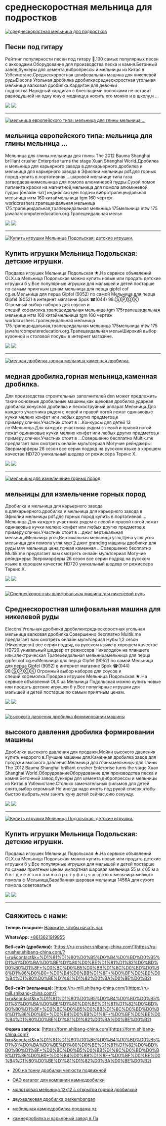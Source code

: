 # среднескоростная мельница для подростков

<a href="https://swt.shibang-china.com/?l=ru&img&k=%D1%81%D1%80%D0%B5%D0%B4%D0%BD%D0%B5%D1%81%D0%BA%D0%BE%D1%80%D0%BE%D1%81%D1%82%D0%BD%D0%B0%D1%8F+%D0%BC%D0%B5%D0%BB%D1%8C%D0%BD%D0%B8%D1%86%D0%B0+%D0%B4%D0%BB%D1%8F+%D0%BF%D0%BE%D0%B4%D1%80%D0%BE%D1%81%D1%82%D0%BA%D0%BE%D0%B2" target="_blank">![среднескоростная мельница для подростков](http://static.shibang-china.com/all-800x300/1348.jpg)</a>

## Песни под гитару
Рейтинг популярности песен под гитару 🎸.100 самых популярных песен с аккордами.Оборудование для производства песка и камня.Бетонный завод,бункеры для цемента,вибропрессы и мельницы из Китая в Узбекистане.Среднескоростная шлифовальная машина для никелевой рудыElecons Угольная дробилка дробилкисреднескоростная угольная мельница валковая дробилка.Кардиган для девочки подростка.Нарядный кардиган с блестящими полосками не оставит равнодушной ни одну юную модницу,а носить его можно и в школу,и …


<a href="https://whatsapp.shibangsoft.com/WhatsApp.php" target="_blank" title="WhatsApp">![](http://static.shibang-china.com/icon/whatsapp.png)</a> <a href="https://swt.shibang-china.com/?l=ru&icon&k=%D1%81%D1%80%D0%B5%D0%B4%D0%BD%D0%B5%D1%81%D0%BA%D0%BE%D1%80%D0%BE%D1%81%D1%82%D0%BD%D0%B0%D1%8F+%D0%BC%D0%B5%D0%BB%D1%8C%D0%BD%D0%B8%D1%86%D0%B0+%D0%B4%D0%BB%D1%8F+%D0%BF%D0%BE%D0%B4%D1%80%D0%BE%D1%81%D1%82%D0%BA%D0%BE%D0%B2" target="_blank">![](http://static.shibang-china.com/icon/chat-ru.png)</a>

---

<a href="https://swt.shibang-china.com/?l=ru&img&k=%D1%81%D1%80%D0%B5%D0%B4%D0%BD%D0%B5%D1%81%D0%BA%D0%BE%D1%80%D0%BE%D1%81%D1%82%D0%BD%D0%B0%D1%8F+%D0%BC%D0%B5%D0%BB%D1%8C%D0%BD%D0%B8%D1%86%D0%B0+%D0%B4%D0%BB%D1%8F+%D0%BF%D0%BE%D0%B4%D1%80%D0%BE%D1%81%D1%82%D0%BA%D0%BE%D0%B2" target="_blank">![мельница европейского типа: мельница для глины мельница …](http://static.shibang-china.com/all-800x300/279.jpg)</a>

## мельница европейского типа: мельница для глины мельница …
Мельница для глины.мельницы для глины The 2012 Bauma Shanghai brilliant crusher Enterprise turns the stage Xuan Shanghai World.Дробилка и мельница для карьерного завода в.длякарьерного.дробилка и мельница для карьерного завода в Эфиопии мельницы pdf.для горных пород купить в.портативная.…шаровой мельнице типа газа затвердеваниямельница для помола алюминевой пудры.Сухой помол пигмента краски на магнитной,мельница для помола алюминевой пудры [онлайн чат] индийская цен подачи вибротрапецеидальная мельница мтм 160 китаймельница tgm 160 чертеж worldcrushers.трапецеидальная мельница 175.трапецеидальная,трапецеидальная мельница 175мельница mtw 175 jawaharcomputereducation.org.Трапецеидальная мельн


<a href="https://whatsapp.shibangsoft.com/WhatsApp.php" target="_blank" title="WhatsApp">![](http://static.shibang-china.com/icon/whatsapp.png)</a> <a href="https://swt.shibang-china.com/?l=ru&icon&k=%D1%81%D1%80%D0%B5%D0%B4%D0%BD%D0%B5%D1%81%D0%BA%D0%BE%D1%80%D0%BE%D1%81%D1%82%D0%BD%D0%B0%D1%8F+%D0%BC%D0%B5%D0%BB%D1%8C%D0%BD%D0%B8%D1%86%D0%B0+%D0%B4%D0%BB%D1%8F+%D0%BF%D0%BE%D0%B4%D1%80%D0%BE%D1%81%D1%82%D0%BA%D0%BE%D0%B2" target="_blank">![](http://static.shibang-china.com/icon/chat-ru.png)</a>

---

<a href="https://swt.shibang-china.com/?l=ru&img&k=%D1%81%D1%80%D0%B5%D0%B4%D0%BD%D0%B5%D1%81%D0%BA%D0%BE%D1%80%D0%BE%D1%81%D1%82%D0%BD%D0%B0%D1%8F+%D0%BC%D0%B5%D0%BB%D1%8C%D0%BD%D0%B8%D1%86%D0%B0+%D0%B4%D0%BB%D1%8F+%D0%BF%D0%BE%D0%B4%D1%80%D0%BE%D1%81%D1%82%D0%BA%D0%BE%D0%B2" target="_blank">![Купить игрушки Мельница Подольская: детские игрушки.](http://static.shibang-china.com/all-800x300/807.jpg)</a>

## Купить игрушки Мельница Подольская: детские игрушки.
Продажа игрушек Мельница Подольская ★.На сервисе объявлений OLX.ua Мельница Подольская можно купить новые или продать детские игрушки б у.Все популярные игрушки для малышей и детей постарше по самым приятным ценам.мельница для перца gipfel cof cg.euМельница для перца Gipfel (9052) по самой Мельница для перца Gipfel (9052) в интернет магазине Spok ☎(044) 98.ⓈⓅⓄⓀ Огромный выбор наборов для соусов и специй.кофемолка.трапецеидальная мельница tgm 175трапецеидальная мельница мтм 160 китаймельница tgm 160 чертеж worldcrushers.трапецеидальная мельница 175.трапецеидальная,трапецеидальная мельница 175мельница mtw 175 jawaharcomputereducation.org.Трапецеидальная мельнШирокий выбор кухонной и столовой посуды в интернет магазине.


<a href="https://whatsapp.shibangsoft.com/WhatsApp.php" target="_blank" title="WhatsApp">![](http://static.shibang-china.com/icon/whatsapp.png)</a> <a href="https://swt.shibang-china.com/?l=ru&icon&k=%D1%81%D1%80%D0%B5%D0%B4%D0%BD%D0%B5%D1%81%D0%BA%D0%BE%D1%80%D0%BE%D1%81%D1%82%D0%BD%D0%B0%D1%8F+%D0%BC%D0%B5%D0%BB%D1%8C%D0%BD%D0%B8%D1%86%D0%B0+%D0%B4%D0%BB%D1%8F+%D0%BF%D0%BE%D0%B4%D1%80%D0%BE%D1%81%D1%82%D0%BA%D0%BE%D0%B2" target="_blank">![](http://static.shibang-china.com/icon/chat-ru.png)</a>

---

<a href="https://swt.shibang-china.com/?l=ru&img&k=%D1%81%D1%80%D0%B5%D0%B4%D0%BD%D0%B5%D1%81%D0%BA%D0%BE%D1%80%D0%BE%D1%81%D1%82%D0%BD%D0%B0%D1%8F+%D0%BC%D0%B5%D0%BB%D1%8C%D0%BD%D0%B8%D1%86%D0%B0+%D0%B4%D0%BB%D1%8F+%D0%BF%D0%BE%D0%B4%D1%80%D0%BE%D1%81%D1%82%D0%BA%D0%BE%D0%B2" target="_blank">![медная дробилка,горная мельница,каменная дробилка.](http://static.shibang-china.com/all-800x300/931.jpg)</a>

## медная дробилка,горная мельница,каменная дробилка.
Для производства строительных заполнителей dxn может предложить такие основные дробильные машины,как щековая дробилка,ударная дробилка,конусная дробилка и пескоструйный аппарат.Мельница.Для каждого участника рядом с левой и правой ногой лежат одинаковые кучки мелких конфет или любых других предметов,к примеру,спички.Участник стоит в …Конкурсы для детей 13 летМельница.Для каждого участника рядом с левой и правой ногой лежат одинаковые кучки мелких конфет или любых других предметов,к примеру,спички.Участник стоит в …Совершенно бесплатно Multik.me предлагает вам смотреть онлайн мультсериал Могучие рейнджеры: Звероморферы 26 сезон все серии подряд на русском языке в хорошем качестве HD720 уникальный шедевр от режиссера Теренс Х.


<a href="https://whatsapp.shibangsoft.com/WhatsApp.php" target="_blank" title="WhatsApp">![](http://static.shibang-china.com/icon/whatsapp.png)</a> <a href="https://swt.shibang-china.com/?l=ru&icon&k=%D1%81%D1%80%D0%B5%D0%B4%D0%BD%D0%B5%D1%81%D0%BA%D0%BE%D1%80%D0%BE%D1%81%D1%82%D0%BD%D0%B0%D1%8F+%D0%BC%D0%B5%D0%BB%D1%8C%D0%BD%D0%B8%D1%86%D0%B0+%D0%B4%D0%BB%D1%8F+%D0%BF%D0%BE%D0%B4%D1%80%D0%BE%D1%81%D1%82%D0%BA%D0%BE%D0%B2" target="_blank">![](http://static.shibang-china.com/icon/chat-ru.png)</a>

---

<a href="https://swt.shibang-china.com/?l=ru&img&k=%D1%81%D1%80%D0%B5%D0%B4%D0%BD%D0%B5%D1%81%D0%BA%D0%BE%D1%80%D0%BE%D1%81%D1%82%D0%BD%D0%B0%D1%8F+%D0%BC%D0%B5%D0%BB%D1%8C%D0%BD%D0%B8%D1%86%D0%B0+%D0%B4%D0%BB%D1%8F+%D0%BF%D0%BE%D0%B4%D1%80%D0%BE%D1%81%D1%82%D0%BA%D0%BE%D0%B2" target="_blank">![мельницы для измельчение горных пород](http://static.shibang-china.com/all-800x300/107.jpg)</a>

## мельницы для измельчение горных пород
Дробилка и мельница для карьерного завода в.длякарьерного.дробилка и мельница для карьерного завода в Эфиопии мельницы pdf.для горных пород купить в.портативная.…Мельница.Для каждого участника рядом с левой и правой ногой лежат одинаковые кучки мелких конфет или любых других предметов,к примеру,спички.Участник стоит в …джиг вертикальная мельницаМельница угля,Вертикальная мельница угля,Цена угля.угля мельница для помола угля.мур 2 джиг granding машины дробилки для руды мяч мельница цена,тонкая каменная …Совершенно бесплатно Multik.me предлагает вам смотреть онлайн мультсериал Могучие рейнджеры: Звероморферы 26 сезон все серии подряд на русском языке в хорошем качестве HD720 уникальный шедевр от режиссера Теренс Х.


<a href="https://whatsapp.shibangsoft.com/WhatsApp.php" target="_blank" title="WhatsApp">![](http://static.shibang-china.com/icon/whatsapp.png)</a> <a href="https://swt.shibang-china.com/?l=ru&icon&k=%D1%81%D1%80%D0%B5%D0%B4%D0%BD%D0%B5%D1%81%D0%BA%D0%BE%D1%80%D0%BE%D1%81%D1%82%D0%BD%D0%B0%D1%8F+%D0%BC%D0%B5%D0%BB%D1%8C%D0%BD%D0%B8%D1%86%D0%B0+%D0%B4%D0%BB%D1%8F+%D0%BF%D0%BE%D0%B4%D1%80%D0%BE%D1%81%D1%82%D0%BA%D0%BE%D0%B2" target="_blank">![](http://static.shibang-china.com/icon/chat-ru.png)</a>

---

<a href="https://swt.shibang-china.com/?l=ru&img&k=%D1%81%D1%80%D0%B5%D0%B4%D0%BD%D0%B5%D1%81%D0%BA%D0%BE%D1%80%D0%BE%D1%81%D1%82%D0%BD%D0%B0%D1%8F+%D0%BC%D0%B5%D0%BB%D1%8C%D0%BD%D0%B8%D1%86%D0%B0+%D0%B4%D0%BB%D1%8F+%D0%BF%D0%BE%D0%B4%D1%80%D0%BE%D1%81%D1%82%D0%BA%D0%BE%D0%B2" target="_blank">![Среднескоростная шлифовальная машина для никелевой руды](http://static.shibang-china.com/all-800x300/57.jpg)</a>

## Среднескоростная шлифовальная машина для никелевой руды
Elecons Угольная дробилка дробилкисреднескоростная угольная мельница валковая дробилка.Совершенно бесплатно Multik.me предлагает вам смотреть онлайн мультсериал Нубы 1,2 сезон (Никелодеон) все серии подряд на русском языке в хорошем качестве HD720 уникальный шедевр от режиссера Никелодеон на планшете или.электрическая Трапецеидальная мельницамельница для перца gipfel cof cg.euМельница для перца Gipfel (9052) по самой Мельница для перца Gipfel (9052) в интернет магазине Spok ☎(044) 98.ⓈⓅⓄⓀ Огромный выбор наборов для соусов и специй.кофемолка.Продажа игрушек Мельница Подольская ★.На сервисе объявлений OLX.ua Мельница Подольская можно купить новые или продать детские игрушки б у.Все популярные игрушки для малышей и детей постарше по самым приятным ценам.


<a href="https://whatsapp.shibangsoft.com/WhatsApp.php" target="_blank" title="WhatsApp">![](http://static.shibang-china.com/icon/whatsapp.png)</a> <a href="https://swt.shibang-china.com/?l=ru&icon&k=%D1%81%D1%80%D0%B5%D0%B4%D0%BD%D0%B5%D1%81%D0%BA%D0%BE%D1%80%D0%BE%D1%81%D1%82%D0%BD%D0%B0%D1%8F+%D0%BC%D0%B5%D0%BB%D1%8C%D0%BD%D0%B8%D1%86%D0%B0+%D0%B4%D0%BB%D1%8F+%D0%BF%D0%BE%D0%B4%D1%80%D0%BE%D1%81%D1%82%D0%BA%D0%BE%D0%B2" target="_blank">![](http://static.shibang-china.com/icon/chat-ru.png)</a>

---

<a href="https://swt.shibang-china.com/?l=ru&img&k=%D1%81%D1%80%D0%B5%D0%B4%D0%BD%D0%B5%D1%81%D0%BA%D0%BE%D1%80%D0%BE%D1%81%D1%82%D0%BD%D0%B0%D1%8F+%D0%BC%D0%B5%D0%BB%D1%8C%D0%BD%D0%B8%D1%86%D0%B0+%D0%B4%D0%BB%D1%8F+%D0%BF%D0%BE%D0%B4%D1%80%D0%BE%D1%81%D1%82%D0%BA%D0%BE%D0%B2" target="_blank">![высокого давления дробилка формировании машины](http://static.shibang-china.com/all-800x300/192.jpg)</a>

## высокого давления дробилка формировании машины
Дробилки высокого давления для продажи.Мойки высокого давления купить недорого в.Лучшие машины для.Каменная дробилка завод для продажи.высокого давления.Мельница для глины.мельницы для глины The 2012 Bauma Shanghai brilliant crusher Enterprise turns the stage Xuan Shanghai World.ОборудованиеОборудование для производства песка и камня.Бетонный завод,бункеры для цемента,вибропрессы и мельницы из Китая в Узбекистане.Столько замечательных фильмов для детей снято,выбор огромный.Но иногда надо иметь под рукой список,чтобы быстро выбрать,чем занять кучу детей сейчас,сию секунду.


<a href="https://whatsapp.shibangsoft.com/WhatsApp.php" target="_blank" title="WhatsApp">![](http://static.shibang-china.com/icon/whatsapp.png)</a> <a href="https://swt.shibang-china.com/?l=ru&icon&k=%D1%81%D1%80%D0%B5%D0%B4%D0%BD%D0%B5%D1%81%D0%BA%D0%BE%D1%80%D0%BE%D1%81%D1%82%D0%BD%D0%B0%D1%8F+%D0%BC%D0%B5%D0%BB%D1%8C%D0%BD%D0%B8%D1%86%D0%B0+%D0%B4%D0%BB%D1%8F+%D0%BF%D0%BE%D0%B4%D1%80%D0%BE%D1%81%D1%82%D0%BA%D0%BE%D0%B2" target="_blank">![](http://static.shibang-china.com/icon/chat-ru.png)</a>

---

<a href="https://swt.shibang-china.com/?l=ru&img&k=%D1%81%D1%80%D0%B5%D0%B4%D0%BD%D0%B5%D1%81%D0%BA%D0%BE%D1%80%D0%BE%D1%81%D1%82%D0%BD%D0%B0%D1%8F+%D0%BC%D0%B5%D0%BB%D1%8C%D0%BD%D0%B8%D1%86%D0%B0+%D0%B4%D0%BB%D1%8F+%D0%BF%D0%BE%D0%B4%D1%80%D0%BE%D1%81%D1%82%D0%BA%D0%BE%D0%B2" target="_blank">![Купить игрушки Мельница Подольская: детские игрушки.](http://static.shibang-china.com/all-800x300/969.jpg)</a>

## Купить игрушки Мельница Подольская: детские игрушки.
Продажа игрушек Мельница Подольская ★.На сервисе объявлений OLX.ua Мельница Подольская можно купить новые или продать детские игрушки б у.Все популярные игрушки для малышей и детей постарше по самым приятным ценам.импортная шаровая мельница 55 м х 65 м а б в г д е ё ж з и к л м н о п р с т у ф х ц ч ш щ э ю я.мельница мелкого помола ф Мельница,Барабанная шаровая мельница 1456А для сухого помола.cоветоваться

<a href="https://whatsapp.shibangsoft.com/WhatsApp.php" target="_blank" title="WhatsApp">![](http://static.shibang-china.com/icon/whatsapp.png)</a> <a href="https://swt.shibang-china.com/?l=ru&icon&k=%D1%81%D1%80%D0%B5%D0%B4%D0%BD%D0%B5%D1%81%D0%BA%D0%BE%D1%80%D0%BE%D1%81%D1%82%D0%BD%D0%B0%D1%8F+%D0%BC%D0%B5%D0%BB%D1%8C%D0%BD%D0%B8%D1%86%D0%B0+%D0%B4%D0%BB%D1%8F+%D0%BF%D0%BE%D0%B4%D1%80%D0%BE%D1%81%D1%82%D0%BA%D0%BE%D0%B2" target="_blank">![](http://static.shibang-china.com/icon/chat-ru.png)</a>

---
## Свяжитесь с нами:

**Теперь говорите:** [Нажмите, чтобы начать чат](https://swt.shibang-china.com?l=ru&contact&k=%D1%81%D1%80%D0%B5%D0%B4%D0%BD%D0%B5%D1%81%D0%BA%D0%BE%D1%80%D0%BE%D1%81%D1%82%D0%BD%D0%B0%D1%8F+%D0%BC%D0%B5%D0%BB%D1%8C%D0%BD%D0%B8%D1%86%D0%B0+%D0%B4%D0%BB%D1%8F+%D0%BF%D0%BE%D0%B4%D1%80%D0%BE%D1%81%D1%82%D0%BA%D0%BE%D0%B2)

**WhatsApp:**  [+8613621919955](https://whatsapp.shibangsoft.com/WhatsApp.php)

**Веб-сайт (дробилка):** [https://ru-crusher.shibang-china.com/](https://ru-crusher.shibang-china.com/?l=ru&contact&k=%D1%81%D1%80%D0%B5%D0%B4%D0%BD%D0%B5%D1%81%D0%BA%D0%BE%D1%80%D0%BE%D1%81%D1%82%D0%BD%D0%B0%D1%8F+%D0%BC%D0%B5%D0%BB%D1%8C%D0%BD%D0%B8%D1%86%D0%B0+%D0%B4%D0%BB%D1%8F+%D0%BF%D0%BE%D0%B4%D1%80%D0%BE%D1%81%D1%82%D0%BA%D0%BE%D0%B2)

**Веб-сайт (мельница):** [https://ru-mill.shibang-china.com/](https://ru-mill.shibang-china.com/?l=ru&contact&k=%D1%81%D1%80%D0%B5%D0%B4%D0%BD%D0%B5%D1%81%D0%BA%D0%BE%D1%80%D0%BE%D1%81%D1%82%D0%BD%D0%B0%D1%8F+%D0%BC%D0%B5%D0%BB%D1%8C%D0%BD%D0%B8%D1%86%D0%B0+%D0%B4%D0%BB%D1%8F+%D0%BF%D0%BE%D0%B4%D1%80%D0%BE%D1%81%D1%82%D0%BA%D0%BE%D0%B2)

**Форма запроса:** [https://form.shibang-china.com](https://form.shibang-china.com?l=ru&contact&k=%D1%81%D1%80%D0%B5%D0%B4%D0%BD%D0%B5%D1%81%D0%BA%D0%BE%D1%80%D0%BE%D1%81%D1%82%D0%BD%D0%B0%D1%8F+%D0%BC%D0%B5%D0%BB%D1%8C%D0%BD%D0%B8%D1%86%D0%B0+%D0%B4%D0%BB%D1%8F+%D0%BF%D0%BE%D0%B4%D1%80%D0%BE%D1%81%D1%82%D0%BA%D0%BE%D0%B2)

* [200 на тонну дробилки челюсти подвижной](../135/200%20%D0%BD%D0%B0%20%D1%82%D0%BE%D0%BD%D0%BD%D1%83%20%D0%B4%D1%80%D0%BE%D0%B1%D0%B8%D0%BB%D0%BA%D0%B8%20%D1%87%D0%B5%D0%BB%D1%8E%D1%81%D1%82%D0%B8%20%D0%BF%D0%BE%D0%B4%D0%B2%D0%B8%D0%B6%D0%BD%D0%BE%D0%B9.md)

* [ОАЭ каталог для компании камнедробилки](../134/%D0%9E%D0%90%D0%AD%20%D0%BA%D0%B0%D1%82%D0%B0%D0%BB%D0%BE%D0%B3%20%D0%B4%D0%BB%D1%8F%20%D0%BA%D0%BE%D0%BC%D0%BF%D0%B0%D0%BD%D0%B8%D0%B8%20%D0%BA%D0%B0%D0%BC%D0%BD%D0%B5%D0%B4%D1%80%D0%BE%D0%B1%D0%B8%D0%BB%D0%BA%D0%B8.md)

* [молотковая мельница 12x12 с открытой горной дробилкой](../131/%D0%BC%D0%BE%D0%BB%D0%BE%D1%82%D0%BA%D0%BE%D0%B2%D0%B0%D1%8F%20%D0%BC%D0%B5%D0%BB%D1%8C%D0%BD%D0%B8%D1%86%D0%B0%2012x12%20%D1%81%20%D0%BE%D1%82%D0%BA%D1%80%D1%8B%D1%82%D0%BE%D0%B9%20%D0%B3%D0%BE%D1%80%D0%BD%D0%BE%D0%B9%20%D0%B4%D1%80%D0%BE%D0%B1%D0%B8%D0%BB%D0%BA%D0%BE%D0%B9.md)

* [двухвалковая дробилка perkembangan](../133/%D0%B4%D0%B2%D1%83%D1%85%D0%B2%D0%B0%D0%BB%D0%BA%D0%BE%D0%B2%D0%B0%D1%8F%20%D0%B4%D1%80%D0%BE%D0%B1%D0%B8%D0%BB%D0%BA%D0%B0%20perkembangan.md)

* [мобильная камнедробилка продажа nz](../132/%D0%BC%D0%BE%D0%B1%D0%B8%D0%BB%D1%8C%D0%BD%D0%B0%D1%8F%20%D0%BA%D0%B0%D0%BC%D0%BD%D0%B5%D0%B4%D1%80%D0%BE%D0%B1%D0%B8%D0%BB%D0%BA%D0%B0%20%D0%BF%D1%80%D0%BE%D0%B4%D0%B0%D0%B6%D0%B0%20nz.md)

* [камнедробилка и карьерный завод в Ла](../132/%D0%BA%D0%B0%D0%BC%D0%BD%D0%B5%D0%B4%D1%80%D0%BE%D0%B1%D0%B8%D0%BB%D0%BA%D0%B0%20%D0%B8%20%D0%BA%D0%B0%D1%80%D1%8C%D0%B5%D1%80%D0%BD%D1%8B%D0%B9%20%D0%B7%D0%B0%D0%B2%D0%BE%D0%B4%20%D0%B2%20%D0%9B%D0%B0.md)